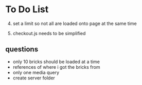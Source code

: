 # To Do List

4. set a limit so not all are loaded onto page at the same time

6. checkout.js needs to be simplified

## questions

* only 10 bricks should be loaded at a time
* references of where i got the bricks from
* only one media query
* create server folder